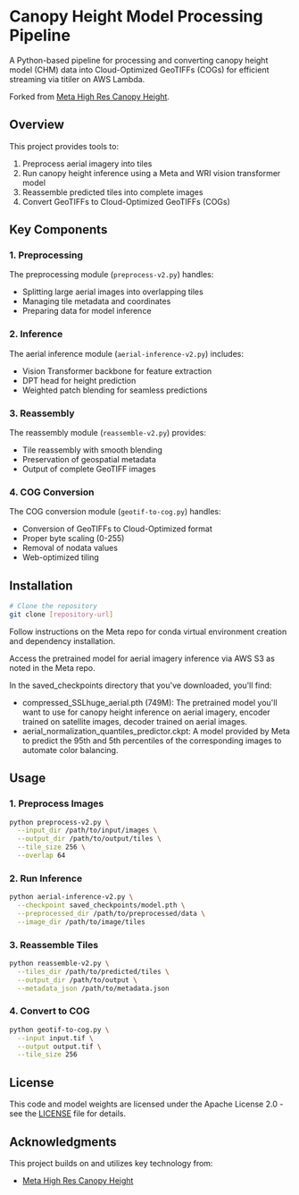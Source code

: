 # Canopy Height Model Processing Pipeline

A Python-based pipeline for processing and converting canopy height model (CHM) data into Cloud-Optimized GeoTIFFs (COGs) for efficient streaming via titiler on AWS Lambda.

Forked from [Meta High Res Canopy Height](https://github.com/facebookresearch/HighResCanopyHeight).

## Overview

This project provides tools to:
1. Preprocess aerial imagery into tiles
2. Run canopy height inference using a Meta and WRI vision transformer model
3. Reassemble predicted tiles into complete images
4. Convert GeoTIFFs to Cloud-Optimized GeoTIFFs (COGs)

## Key Components

### 1. Preprocessing
The preprocessing module (`preprocess-v2.py`) handles:
- Splitting large aerial images into overlapping tiles
- Managing tile metadata and coordinates
- Preparing data for model inference

### 2. Inference
The aerial inference module (`aerial-inference-v2.py`) includes:
- Vision Transformer backbone for feature extraction
- DPT head for height prediction
- Weighted patch blending for seamless predictions

### 3. Reassembly
The reassembly module (`reassemble-v2.py`) provides:
- Tile reassembly with smooth blending
- Preservation of geospatial metadata
- Output of complete GeoTIFF images

### 4. COG Conversion
The COG conversion module (`geotif-to-cog.py`) handles:
- Conversion of GeoTIFFs to Cloud-Optimized format
- Proper byte scaling (0-255)
- Removal of nodata values
- Web-optimized tiling

## Installation

```bash
# Clone the repository
git clone [repository-url]
```
Follow instructions on the Meta repo for conda virtual environment creation and dependency installation.

Access the pretrained model for aerial imagery inference via AWS S3 as noted in the Meta repo.  

In the saved_checkpoints directory that you've downloaded, you'll find:
* compressed_SSLhuge_aerial.pth (749M): The pretrained model you'll want to use for canopy height inference on aerial imagery, encoder trained on satellite images, decoder trained on aerial images.  
* aerial_normalization_quantiles_predictor.ckpt: A model provided by Meta to predict the 95th and 5th percentiles of the corresponding images to automate color balancing.

## Usage

### 1. Preprocess Images
```bash
python preprocess-v2.py \
  --input_dir /path/to/input/images \
  --output_dir /path/to/output/tiles \
  --tile_size 256 \
  --overlap 64
```

### 2. Run Inference
```bash
python aerial-inference-v2.py \
  --checkpoint saved_checkpoints/model.pth \
  --preprocessed_dir /path/to/preprocessed/data \
  --image_dir /path/to/image/tiles
```

### 3. Reassemble Tiles
```bash
python reassemble-v2.py \
  --tiles_dir /path/to/predicted/tiles \
  --output_dir /path/to/output \
  --metadata_json /path/to/metadata.json
```

### 4. Convert to COG
```bash
python geotif-to-cog.py \
  --input input.tif \
  --output output.tif \
  --tile_size 256
```

## License

This code and model weights are licensed under the Apache License 2.0 - see the [LICENSE](LICENSE) file for details.

## Acknowledgments

This project builds on and utilizes key technology from:
- [Meta High Res Canopy Height](https://github.com/facebookresearch/HighResCanopyHeight)
